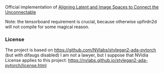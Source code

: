 Official implementation of [Aligning Latent and Image Spaces to Connect the Unconnectable](https://arxiv.org/abs/2011.12026)

Note: the tensorboard requirement is crucial, because otherwise upfirdn2d will not compile for some magical reason.

### License
The project is based on https://github.com/NVlabs/stylegan2-ada-pytorch (but with difaugs disabled)
I am not a lawyer, but I suppose that NVidia License applies to this project: https://nvlabs.github.io/stylegan2-ada-pytorch/license.html
